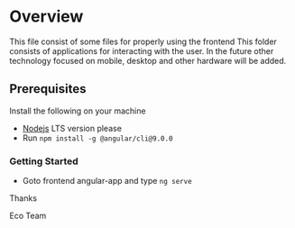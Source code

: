 # Overview

This file consist of some files for properly using the frontend
This folder consists of applications for interacting with the user. In the future other technology focused on mobile, desktop and other hardware will be added.

## Prerequisites

Install the following on your machine

* [Nodejs](https://nodejs.org/en/) LTS version please
* Run ``` npm install -g @angular/cli@9.0.0 ```

### Getting Started

* Goto frontend angular-app and type ```ng serve```

Thanks 

Eco Team
